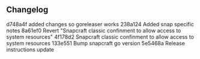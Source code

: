 ## Changelog

d748a4f added changes so goreleaser works
238a124 Added snap specific notes
8a61ef0 Revert "Snapcraft classic confinment to allow access to system resources"
4f178d2 Snapcraft classic confinment to allow access to system resources
133e551 Bump snapcraft go version
5e5468a Release instructions update
